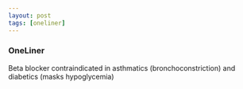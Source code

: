 ```yaml
---
layout: post
tags: [oneliner]
---
```



### OneLiner

Beta blocker contraindicated in asthmatics (bronchoconstriction) and diabetics (masks hypoglycemia)

